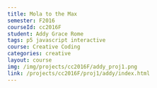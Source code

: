 ```yaml
---
title: Mola to the Max
semester: F2016
courseId: cc2016F
student: Addy Grace Rome
tags: p5 javascript interactive
course: Creative Coding
categories: creative
layout: course
img: /img/projects/cc2016F/addy_proj1.png
link: /projects/cc2016F/proj1/addy/index.html
---
```

